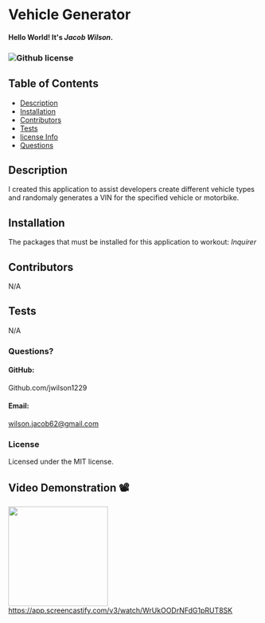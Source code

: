 # Vehicle Generator
  #### Hello World! It's *Jacob Wilson*.
  ### ![Github license](https://img.shields.io/badge/license-MIT-yellowgreen.svg)
 
  ## Table of Contents 
  * [Description](#description)
  * [Installation](#installation)
  * [Contributors](#contributors)
  * [Tests](#tests)
  * [license Info](#license)
  * [Questions](#Questions)
  
  ## Description
  I created this application to assist developers create different vehicle types and randomaly generates a VIN for the specified vehicle or motorbike. 

  ## Installation 
  The packages that must be installed for this application to workout: *Inquirer*

  ## Contributors 
  N/A

  ## Tests 
  N/A
 
### Questions? 
#### GitHub:
  Github.com/jwilson1229
 #### Email:
   wilson.jacob62@gmail.com
  
  ### License 
  Licensed under the MIT license.
   
   ## Video Demonstration 📽️

<img src="https://www.pngmart.com/files/20/Youtube-Logo-Transparent-PNG.png" width= "200"> https://app.screencastify.com/v3/watch/WrUkOODrNFdG1pRUT8SK
